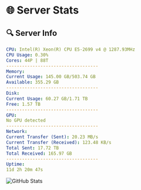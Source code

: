 # 🌐 Server Stats
## 🔍 Server Info
```yaml
CPU: Intel(R) Xeon(R) CPU E5-2699 v4 @ 1287.93MHz
CPU Usage: 0.30%
Cores: 44P | 88T
-----------------------------------
Memory:
Current Usage: 145.00 GB/503.74 GB
Available: 355.29 GB
-----------------------------------
Disk:
Current Usage: 60.27 GB/1.71 TB
Free: 1.57 TB
-----------------------------------
GPU:
No GPU detected
-----------------------------------
Network:
Current Transfer (Sent): 20.23 MB/s
Current Transfer (Received): 123.48 KB/s
Total Sent: 17.72 TB
Total Received: 165.97 GB
-----------------------------------
Uptime:
11d 2h 20m 47s
```
![GitHub Stats](https://img.shields.io/badge/Updated-2025-03-18_23:43:36-blue)